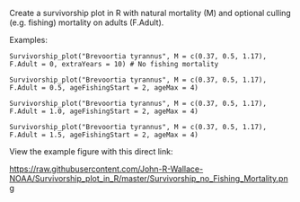 
Create a survivorship plot in R with natural mortality (M) and optional culling (e.g. fishing) mortality on adults (F.Adult).

Examples:

  
    Survivorship_plot("Brevoortia tyrannus", M = c(0.37, 0.5, 1.17), F.Adult = 0, extraYears = 10) # No fishing mortality

    Survivorship_plot("Brevoortia tyrannus", M = c(0.37, 0.5, 1.17), F.Adult = 0.5, ageFishingStart = 2, ageMax = 4)

    Survivorship_plot("Brevoortia tyrannus", M = c(0.37, 0.5, 1.17), F.Adult = 1.0, ageFishingStart = 2, ageMax = 4)

    Survivorship_plot("Brevoortia tyrannus", M = c(0.37, 0.5, 1.17), F.Adult = 1.5, ageFishingStart = 2, ageMax = 4)


View the example figure with this direct link:


   https://raw.githubusercontent.com/John-R-Wallace-NOAA/Survivorship_plot_in_R/master/Survivorship_no_Fishing_Mortality.png

